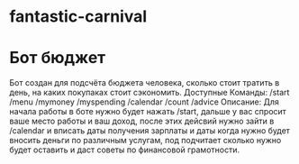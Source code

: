 # fantastic-carnival
# Бот бюджет
Бот создан для подсчёта бюджета человека, сколько стоит тратить в день, на каких покупаках стоит сэкономить.
Доступные Команды:
/start
/menu
/mymoney
/myspending
/calendar
/count
/adviсe
Описание:
Для начала работы в боте нужно будет нажать /start, дальше у вас спросит ваше место работы и ваш доход, после этих дейсвий нужно зайти в /calendar и вписать даты получения зарплаты и даты когда нужно будет вносить деньги по различным услугам, под подчитает сколько нужно будет оставить и даст советы по финансовой грамотности.
